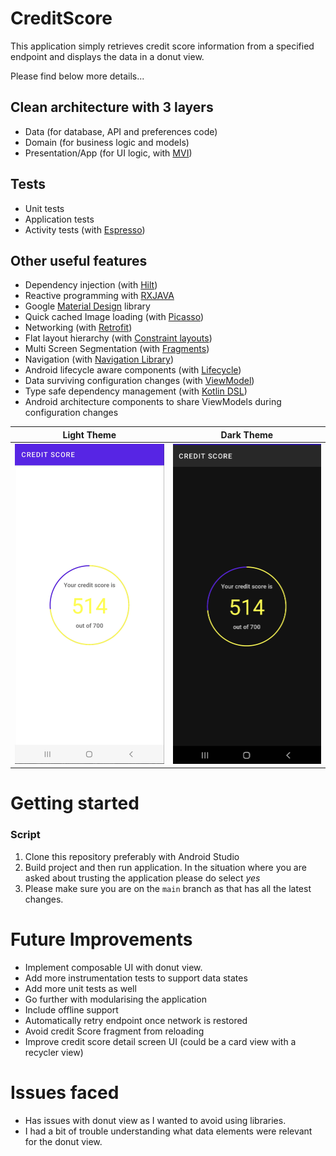 # CreditScore

This application simply retrieves credit score information from a specified endpoint and displays the data in a donut view.

Please find below more details...

## Clean architecture with 3 layers
- Data (for database, API and preferences code)
- Domain (for business logic and models)
- Presentation/App (for UI logic, with [MVI](https://www.raywenderlich.com/817602-mvi-architecture-for-android-tutorial-getting-started))

## Tests
- Unit tests
- Application tests
- Activity tests (with [Espresso](https://google.github.io/android-testing-support-library/docs/espresso/))

## Other useful features
- Dependency injection (with [Hilt](http://google.github.io/hilt/))
- Reactive programming with [RXJAVA](https://reactivex.io/)
- Google [Material Design](https://material.io/blog/android-material-theme-color) library
- Quick cached Image loading (with [Picasso](https://square.github.io/picasso/))
- Networking (with [Retrofit](https://square.github.io/retrofit/))
- Flat layout hierarchy (with [Constraint layouts](https://developer.android.com/jetpack/androidx/releases/constraintlayout))
- Multi Screen Segmentation (with [Fragments](https://developer.android.com/jetpack/androidx/releases/fragment))
- Navigation (with [Navigation Library](https://developer.android.com/guide/navigation/navigation-migrate))
- Android lifecycle aware components (with [Lifecycle](https://developer.android.com/jetpack/androidx/releases/lifecycle))
- Data surviving configuration changes (with [ViewModel](https://developer.android.com/topic/libraries/architecture/viewmodel))
- Type safe dependency management (with [Kotlin DSL](https://kotlinlang.org/docs/type-safe-builders.html))
- Android architecture components to share ViewModels during configuration changes

| Light Theme | Dark Theme |
|----------------------------| --------------------------- |
| <img src="images/light.png" alt="light-theme"/> | <img src="images/dark.png" alt="dark-theme"/> | 

# Getting started

### Script
1. Clone this repository preferably with Android Studio
2. Build project and then run application. In the situation where you are asked about trusting the application please do select *yes*
3. Please make sure you are on the `main` branch as that has all the latest changes.

# Future Improvements
- Implement composable UI with donut view.
- Add more instrumentation tests to support data states
- Add more unit tests as well
- Go further with modularising the application
- Include offline support
- Automatically retry endpoint once network is restored
- Avoid credit Score fragment from reloading
- Improve credit score detail screen UI (could be a card view with a recycler view) 

# Issues faced
- Has issues with donut view as I wanted to avoid using libraries.
- I had a bit of trouble understanding what data elements were relevant for the donut view.

